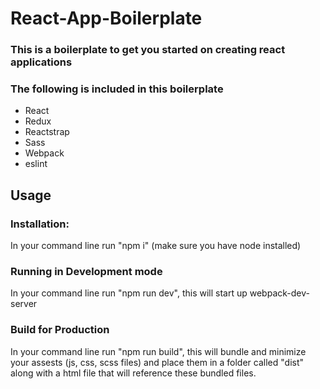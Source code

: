 # React-App-Boilerplate

### This is a boilerplate to get you started on creating react applications
### The following is included in this boilerplate
* React
* Redux
* Reactstrap
* Sass
* Webpack
* eslint

## Usage
### Installation:
In your command line run "npm i" (make sure you have node installed)

### Running in Development mode
In your command line run "npm run dev", this will start up webpack-dev-server

### Build for Production
In your command line run "npm run build", this will bundle and minimize your assests (js, css, scss files) and place them in a folder called "dist"
along with a html file that will reference these bundled files.
